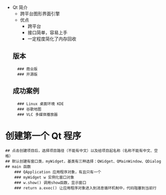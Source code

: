 * Qt 简介
    + 跨平台图形界面引擎
    + 优点
        - 跨平台
        - 接口简单，容易上手
        - 一定程度简化了内存回收
    ## 版本
        ### 商业版
        ### 开源版
    ## 成功案例
        ### Linux 桌面环境 KDE
        ### 谷歌地图
        ### VLC 多媒体播放器

# 创建第一个 Qt 程序

    ## 点击创建项目后，选择项目路径（不能有中文）以及给项目起名称（名称不能有中文、空格）
    ## 默认创建有窗口类，myWidget，基类有三种选择：QWidget、QMainWindow、QDialog
    ## main 函数
        ### QApplication 应用程序对象，有且只有一个
        ### myWidget w 实例化窗口对象
        ### w.show() 调用show函数，显示窗口
        ### return a.exec() 让应用程序对象进入到消息循环机制中，代码阻塞到当前行
